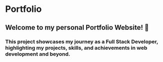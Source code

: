 # Portfolio
<h2>Welcome to my personal Portfolio Website! 🚀</h2>
<h3>This project showcases my journey as a Full Stack Developer, highlighting my projects, skills, and achievements in web development and beyond.</h3>
